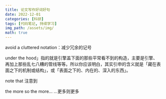 ```yaml
---
title: 论文写作好词好句
date: 2022-12-01
categories: [科研]
tags: [代码笔记, 持续学习]
img_path: /assets/img/
math: true
---
```

     


avoid a cluttered notation：减少冗余的记号

under the hood」指的就是引擎盖下面的那些平常看不到的构造，主要是引擎、再加上那些乱七八糟的管线等等。所以你应该明白，其实引申的含义就是「藏在表面之下的机制或结构」，或「表面之下的、内在的、深入的东西」。

note that 注意到

the more so the more...  ...更多则更多